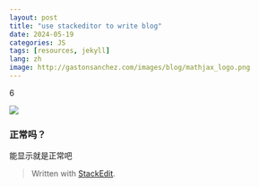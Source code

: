 ```yaml
---
layout: post
title: "use stackeditor to write blog"
date: 2024-05-19
categories: JS
tags: [resources, jekyll]
lang: zh
image: http://gastonsanchez.com/images/blog/mathjax_logo.png
---
```


6
<!--more-->

<img class="centered" src="https://www.mathjax.org/badge/mj-logo.svg" />

### 正常吗？

能显示就是正常吧

> Written with [StackEdit](https://stackedit.io/).
<!--stackedit_data:
eyJoaXN0b3J5IjpbMTc1NjI1MjA1Nl19
-->